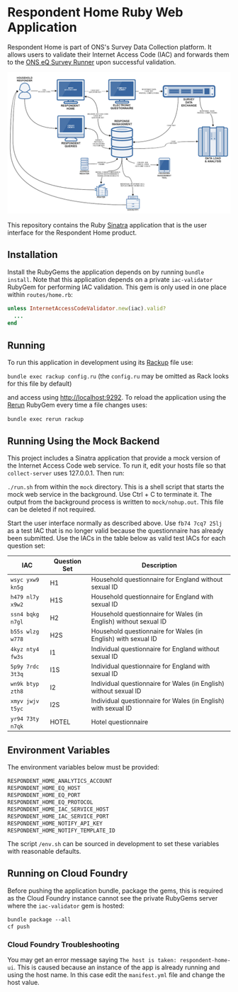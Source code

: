 # Respondent Home Ruby Web Application
Respondent Home is part of ONS's Survey Data Collection platform. It allows users to validate their Internet Access Code (IAC) and forwards
them to the [ONS eQ Survey Runner](https://github.com/ONSdigital/eq-survey-runner) upon successful validation.

![The ONS Survey Data Collection platform](/images/sdc_platform.png?raw=true)

This repository contains the Ruby [Sinatra](http://www.sinatrarb.com/) application that is the user interface for the Respondent Home product.

## Installation
Install the RubyGems the application depends on by running `bundle install`. Note that this application depends on a private `iac-validator` RubyGem for performing IAC validation. This gem is only used in one place within `routes/home.rb`:

```ruby
unless InternetAccessCodeValidator.new(iac).valid?
  ...
end
```

## Running
To run this application in development using its [Rackup](http://rack.github.io/) file use:

  `bundle exec rackup config.ru` (the `config.ru` may be omitted as Rack looks for this file by default)

and access using [http://localhost:9292](http://localhost:9292). To reload the application using the [Rerun](https://github.com/alexch/rerun) RubyGem every time a file changes uses:

  `bundle exec rerun rackup`

## Running Using the Mock Backend
This project includes a Sinatra application that provide a mock version of the Internet Access Code web service. To run it, edit your hosts file so that `collect-server` uses 127.0.0.1. Then run:

  `./run.sh` from within the `mock` directory. This is a shell script that starts the mock web service in the background. Use Ctrl + C to terminate it. The output from the background process is written to `mock/nohup.out`. This file can be deleted if not required.

Start the user interface normally as described above. Use `fb74 7cq7 25lj` as a test IAC that is no longer valid because the questionnaire has already been submitted. Use the IACs in the table below as valid test IACs for each question set:

<table>
  <thead>
    <tr>
      <th>IAC</th>
      <th>Question Set</th>
      <th>Description</th>
    </tr>
  </thead>
  <tbody>
    <tr>
      <td><code>wsyc yxw9 kn5g</code></td>
      <td>H1</td>
      <td>Household questionnaire for England without sexual ID</td>
    </tr>
    <tr>
      <td><code>h479 nl7y x9w2</code></td>
      <td>H1S</td>
      <td>Household questionnaire for England with sexual ID</td>
    </tr>
    <tr>
      <td><code>ssn4 bqkg n7gl</code></td>
      <td>H2</td>
      <td>Household questionnaire for Wales (in English) without sexual ID</td>
    </tr>
    <tr>
      <td><code>b55s wlzg w778</code></td>
      <td>H2S</td>
      <td>Household questionnaire for Wales (in English) with sexual ID</td>
    </tr>
    <tr>
      <td><code>4kyz nty4 fw3s</code></td>
      <td>I1</td>
      <td>Individual questionnaire for England without sexual ID</td>
    </tr>
    <tr>
      <td><code>5p9y 7rdc 3t3q</code></td>
      <td>I1S</td>
      <td>Individual questionnaire for England with sexual ID</td>
    </tr>
    <tr>
      <td><code>wn9k btyp zth8</code></td>
      <td>I2</td>
      <td>Individual questionnaire for Wales (in English) without sexual ID</td>
    </tr>
    <tr>
      <td><code>xmyv jwjv t5yc</code></td>
      <td>I2S</td>
      <td>Individual questionnaire for Wales (in English) with sexual ID</td>
    </tr>
    <tr>
      <td><code>yr94 73ty n7qk</code></td>
      <td>HOTEL</td>
      <td>Hotel questionnaire</td>
    </tr>
  </tbody>
</table>

## Environment Variables
The environment variables below must be provided:

```
RESPONDENT_HOME_ANALYTICS_ACCOUNT
RESPONDENT_HOME_EQ_HOST
RESPONDENT_HOME_EQ_PORT
RESPONDENT_HOME_EQ_PROTOCOL
RESPONDENT_HOME_IAC_SERVICE_HOST
RESPONDENT_HOME_IAC_SERVICE_PORT
RESPONDENT_HOME_NOTIFY_API_KEY
RESPONDENT_HOME_NOTIFY_TEMPLATE_ID
```

The script `/env.sh` can be sourced in development to set these variables with reasonable defaults.

## Running on Cloud Foundry
Before pushing the application bundle, package the gems, this is required as the Cloud Foundry instance cannot see the private RubyGems server where the `iac-validator` gem is hosted:

```
bundle package --all
cf push
```

### Cloud Foundry Troubleshooting
You may get an error message saying `The host is taken: respondent-home-ui`. This is caused because an instance of the app is already running and using the host name. In this case edit the `manifest.yml` file and change the host value.
